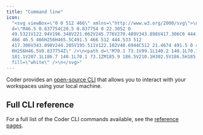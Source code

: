 ```yaml
---
title: "Command line"
icon:
  "<svg viewBox=\"0 0 512 466\" xmlns=\"http://www.w3.org/2000/svg\">\n<path
  d=\"M46.5 0.837754C20.5 0.837754 0 22.3052 0
  49.5321V122.94V196.348V221.062V245.776V270.489V343.898V417.306C0 444.533 20.5
  466 46.5 466H256H465.5C491.5 466 512 444.533 512
  417.306V343.898V244.205V195.511V122.102V48.6944C512 21.4674 491.5 0 465.5
  0H256H46.5V0.837754Z\" />\n<path d=\"M70.1 73.1V99.1L140.2 140.1L70.1
  181.1V207.1L186.7 140.1L70.1 73.1ZM185.9 186.5V210.1H302.5V186.5H185.9Z\"
  fill=\"white\" />\n</svg>"
---
```


Coder provides an [open-source CLI](https://github.com/cdr/coder-cli) that
allows you to interact with your workspaces using your local machine.

<children></children>

## Full CLI reference

For a full list of the Coder CLI commands available, see the
[reference pages](https://github.com/cdr/coder-cli/blob/master/docs/coder.md).
